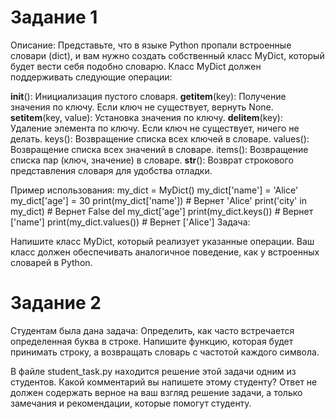 # Задание 1

Описание: Представьте, что в языке Python пропали встроенные словари (dict), и вам нужно создать собственный класс MyDict, который будет вести себя подобно словарю. Класс MyDict должен поддерживать следующие операции:

__init__(): Инициализация пустого словаря.
__getitem__(key): Получение значения по ключу. Если ключ не существует, вернуть None.
__setitem__(key, value): Установка значения по ключу.
__delitem__(key): Удаление элемента по ключу. Если ключ не существует, ничего не делать.
keys(): Возвращение списка всех ключей в словаре.
values(): Возвращение списка всех значений в словаре.
items(): Возвращение списка пар (ключ, значение) в словаре.
__str__(): Возврат строкового представления словаря для удобства отладки.

Пример использования:
my_dict = MyDict()
my_dict['name'] = 'Alice'
my_dict['age'] = 30
print(my_dict['name'])  # Вернет 'Alice'
print('city' in my_dict)  # Вернет False
del my_dict['age']
print(my_dict.keys())  # Вернет ['name']
print(my_dict.values())  # Вернет ['Alice']
Задача:

Напишите класс MyDict, который реализует указанные операции. Ваш класс должен обеспечивать аналогичное поведение, как у встроенных словарей в Python.


# Задание 2

Студентам была дана задача: Определить, как часто встречается определенная буква в строке. Напишите функцию, которая будет принимать строку, а возвращать словарь с частотой каждого символа.

В файле student_task.py находится решение этой задачи одним из студентов. Какой комментарий вы напишете этому студенту? Ответ не должен содержать верное на ваш взгляд решение задачи, а только замечания и рекомендации, которые помогут студенту. 

